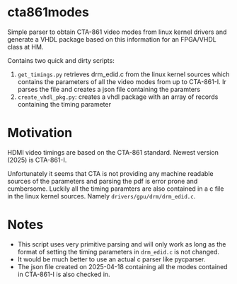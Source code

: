 # cta861modes
Simple parser to obtain CTA-861 video modes from linux kernel drivers and
generate a VHDL package based on this information for an FPGA/VHDL class at HM.

Contains two quick and dirty scripts:
1. `get_timings.py` retrieves drm_edid.c from the linux kernel sources which contains the parameters of
all the video modes from up to CTA-861-I. Ir parses the file and creates a json file containing the paramters
2. `create_vhdl_pkg.py`: creates a vhdl package with an array of records containing the timing parameter

# Motivation
HDMI video timings are based on the CTA-861 standard. Newest version (2025) is CTA-861-I.

Unfortunately it seems that CTA is not providing any machine readable sources of the parameters and parsing
the pdf is error prone and cumbersome.
Luckily all the timing paramters are also contained in a c file in the linux kernel sources. Namely `drivers/gpu/drm/drm_edid.c`.

# Notes
- This script uses very primitive parsing and will only work as long as the format of setting the timing parameters in `drm_edid.c` is not changed.
- It would be much better to use an actual c parser like pycparser.
- The json file created on 2025-04-18 containing all the modes contained in CTA-861-I is also checked in.